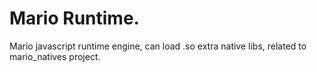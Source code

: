 # Mario Runtime.

Mario javascript runtime engine, can load .so extra native libs, related to mario_natives project.
